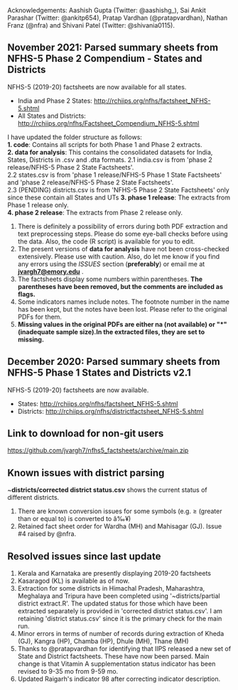 Acknowledgements: Aashish Gupta (Twitter: @aashishg_), Sai Ankit Parashar (Twitter: @ankitp654), Pratap Vardhan (@pratapvardhan), Nathan Franz (@nfra) and Shivani Patel (Twitter: @shivania0115).

## November 2021: Parsed summary sheets from NFHS-5 Phase 2 Compendium - States and Districts

NFHS-5 (2019-20) factsheets are now available for all states.   
- India and Phase 2 States: http://rchiips.org/nfhs/factsheet_NFHS-5.shtml       
- All States and Districts: http://rchiips.org/nfhs/Factsheet_Compendium_NFHS-5.shtml    

I have updated the folder structure as follows:   
**1. code**: Contains all scripts for both Phase 1 and Phase 2 extracts.   
**2. data for analysis**: This contains the consolidated datasets for India, States, Districts in .csv and .dta formats. 
2.1 india.csv is from 'phase 2 release/NFHS-5 Phase 2 State Factsheets'.     
2.2 states.csv is from 'phase 1 release/NFHS-5 Phase 1 State Factsheets' and 'phase 2 release/NFHS-5 Phase 2 State Factsheets'.        
2.3 (PENDING) districts.csv is from 'NFHS-5 Phase 2 State Factsheets' only since these contain all States and UTs
**3. phase 1 release**: The extracts from Phase 1 release only.    
**4. phase 2 release**: The extracts from Phase 2 release only.     


1. There is definitely a possibility of errors during both PDF extraction and text preprocessing steps. Please do some eye-ball checks before using the data. Also, the code (R script) is available for you to edit.   
2. The present versions of **data for analysis** have not been cross-checked extensively. Please use with caution. Also, do let me know if you find any errors using the *ISSUES* section (**preferably**) or email me at **jvargh7@emory.edu** .     
3. The factsheets display some numbers within parentheses. **The parentheses have been removed, but the comments are included as flags.**      
4. Some indicators names include notes. The footnote number in the name has been kept, but the notes have been lost. Please refer to the original PDFs for them.   
5. **Missing values in the original PDFs are either na (not available) or "\*" (inadequate sample size).In the extracted files, they are set to missing.**    


## December 2020: Parsed summary sheets from NFHS-5 Phase 1 States and Districts v2.1
NFHS-5 (2019-20) factsheets are now available.   
- States: http://rchiips.org/nfhs/factsheet_NFHS-5.shtml    
- Districts: http://rchiips.org/nfhs/districtfactsheet_NFHS-5.shtml   
   

## Link to download for non-git users
https://github.com/jvargh7/nfhs5_factsheets/archive/main.zip

## Known issues with district parsing

~**districts/corrected district status.csv** shows the current status of different districts. 

1. There are known conversion issues for some symbols (e.g. $\ge$ (greater than or equal to) is converted to â‰¥)       
2. Retained fact sheet order for Wardha (MH) and Mahisagar (GJ). Issue #4 raised by @nfra.    



## Resolved issues since last update

1. Kerala and Karnataka are presently displaying 2019-20 factsheets       
2. Kasaragod (KL) is available as of now.  
3. Extraction for some districts in Himachal Pradesh, Maharashtra, Meghalaya and Tripura  have been completed using '~districts/partial district extract.R'. The updated status for those which have been extracted separately is provided in 'corrected district status.csv'. I am retaining 'district status.csv' since it is the primary check for the main run.    
4. Minor errors in terms of number of records during extraction of Kheda (GJ), Kangra (HP), Chamba (HP), Dhule (MH), Thane (MH)    
5. Thanks to @pratapvardhan for identifying that IIPS released a new set of State and District factsheets. These have now been parsed. Main change is that Vitamin A supplementation status indicator has been revised to 9-35 mo from 9-59 mo.    
6. Updated Raigarh's indicator 98 after correcting indicator description.    


